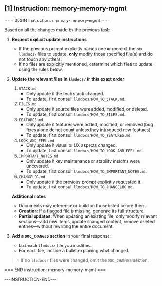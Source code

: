 ## [1] Instruction: memory-memory-mgmt

=== BEGIN instruction: memory-memory-mgmt ===

Based on all the changes made by the previous task:

1. **Respect explicit update instructions**  
   - If the previous prompt explicitly names one or more of the six `llmdocs/` files to update, **only** modify those specified file(s) and do not touch any others.  
   - If no files are explicitly mentioned, determine which files to update using the rules below.

2. **Update the relevant files in `llmdocs/` in this exact order**  
   1. `STACK.md`  
      - Only update if the tech stack changed.  
      - To update, first consult `llmdocs/HOW_TO_STACK.md`.  
   2. `FILES.md`  
      - Only update if source files were added, modified, or deleted.  
      - To update, first consult `llmdocs/HOW_TO_FILES.md`.  
   3. `FEATURES.md`  
      - Only update if features were added, modified, or removed (bug fixes alone do not count unless they introduced new features)  
      - To update, first consult `llmdocs/HOW_TO_FEATURES.md`.  
   4. `LOOK_AND_FEEL.md`  
      - Only update if visual or UX aspects changed.  
      - To update, first consult `llmdocs/HOW_TO_LOOK_AND_FEEL.md`.  
   5. `IMPORTANT_NOTES.md`  
      - Only update if key maintenance or stability insights were uncovered.  
      - To update, first consult `llmdocs/HOW_TO_IMPORTANT_NOTES.md`.  
   6. `CHANGELOG.md`  
      - Only update if the previous prompt explicitly requested it.  
      - To update, first consult `llmdocs/HOW_TO_CHANGELOG.md`.

   **Additional notes**  
   - Documents may reference or build on those listed before them.  
   - **Creation**: If a flagged file is missing, generate its full structure.  
   - **Partial updates**: When updating an existing file, only modify relevant sections—add new items, update changed content, remove deleted entries—without rewriting the entire document.

2. **Add a `DOC_CHANGES` section** in your final response:  
   - List each `llmdocs/` file you modified.  
   - For each file, include a bullet explaining what changed.

> 💡 If no `llmdocs/` files were changed, omit the `DOC_CHANGES` section.

=== END instruction: memory-memory-mgmt ===

---INSTRUCTION-END---